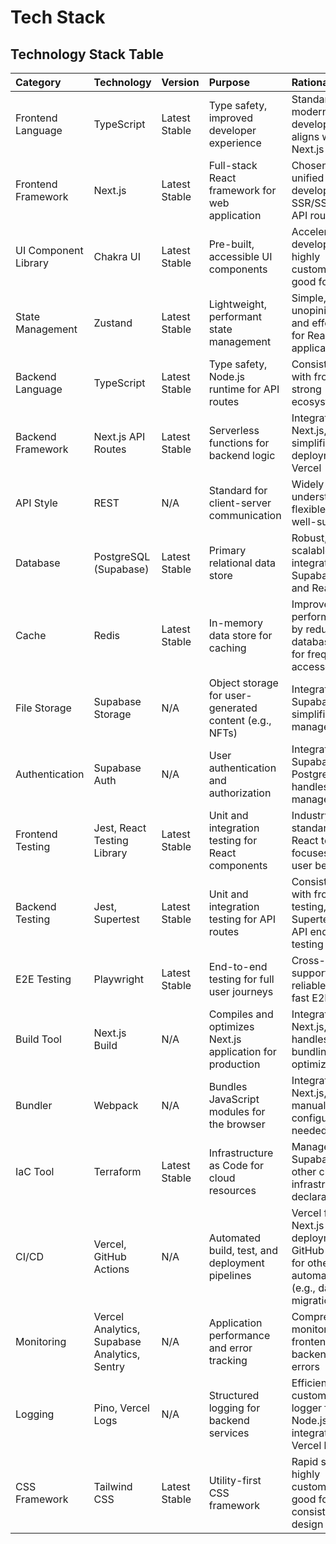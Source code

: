 # Tech Stack

## Technology Stack Table

| Category | Technology | Version | Purpose | Rationale |
| :--- | :--- | :--- | :--- | :--- |
| Frontend Language | TypeScript | Latest Stable | Type safety, improved developer experience | Standard for modern web development, aligns with Next.js |
| Frontend Framework | Next.js | Latest Stable | Full-stack React framework for web application | Chosen for unified development, SSR/SSG, and API routes |
| UI Component Library | Chakra UI | Latest Stable | Pre-built, accessible UI components | Accelerates UI development, highly customizable, good for MVP |
| State Management | Zustand | Latest Stable | Lightweight, performant state management | Simple, unopinionated, and effective for React applications |
| Backend Language | TypeScript | Latest Stable | Type safety, Node.js runtime for API routes | Consistency with frontend, strong ecosystem |
| Backend Framework | Next.js API Routes | Latest Stable | Serverless functions for backend logic | Integrated with Next.js, simplifies deployment on Vercel |
| API Style | REST | N/A | Standard for client-server communication | Widely understood, flexible, and well-supported |
| Database | PostgreSQL (Supabase) | Latest Stable | Primary relational data store | Robust, scalable, integrated with Supabase Auth and Realtime |
| Cache | Redis | Latest Stable | In-memory data store for caching | Improves performance by reducing database load for frequently accessed data |
| File Storage | Supabase Storage | N/A | Object storage for user-generated content (e.g., NFTs) | Integrated with Supabase, simplifies asset management |
| Authentication | Supabase Auth | N/A | User authentication and authorization | Integrated with Supabase PostgreSQL, handles user management |
| Frontend Testing | Jest, React Testing Library | Latest Stable | Unit and integration testing for React components | Industry standard for React testing, focuses on user behavior |
| Backend Testing | Jest, Supertest | Latest Stable | Unit and integration testing for API routes | Consistency with frontend testing, Supertest for API endpoint testing |
| E2E Testing | Playwright | Latest Stable | End-to-end testing for full user journeys | Cross-browser support, reliable, and fast E2E tests |
| Build Tool | Next.js Build | N/A | Compiles and optimizes Next.js application for production | Integrated with Next.js, handles bundling and optimizations |
| Bundler | Webpack | N/A | Bundles JavaScript modules for the browser | Integrated with Next.js, no manual configuration needed |
| IaC Tool | Terraform | Latest Stable | Infrastructure as Code for cloud resources | Manages Supabase and other cloud infrastructure declaratively |
| CI/CD | Vercel, GitHub Actions | N/A | Automated build, test, and deployment pipelines | Vercel for Next.js deployments, GitHub Actions for other automation (e.g., database migrations) |
| Monitoring | Vercel Analytics, Supabase Analytics, Sentry | N/A | Application performance and error tracking | Comprehensive monitoring for frontend, backend, and errors |
| Logging | Pino, Vercel Logs | N/A | Structured logging for backend services | Efficient and customizable logger for Node.js, integrated with Vercel logs |
| CSS Framework | Tailwind CSS | Latest Stable | Utility-first CSS framework | Rapid styling, highly customizable, good for consistent design |
